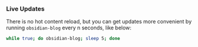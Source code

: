 ### Live Updates
There is no hot content reload, but you can get updates more convenient by running `obsidian-blog` every n seconds, like below:

```bash
while true; do obsidian-blog; sleep 5; done
```